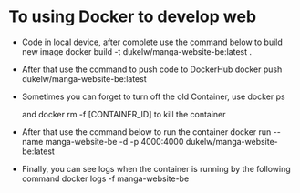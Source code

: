 # To using Docker to develop web

- Code in local device, after complete use the command below to build new image
  docker build -t dukelw/manga-website-be:latest .

- After that use the command to push code to DockerHub
  docker push dukelw/manga-website-be:latest

- Sometimes you can forget to turn off the old Container, use
  docker ps

  and
  docker rm -f [CONTAINER_ID] to kill the container

- After that use the command below to run the container
  docker run --name manga-website-be -d -p 4000:4000 dukelw/manga-website-be:latest

- Finally, you can see logs when the container is running by the following command
  docker logs -f manga-website-be
